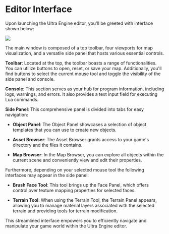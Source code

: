 # Editor Interface

Upon launching the Ultra Engine editor, you'll be greeted with interface shown below:

![](https://github.com/UltraEngine/Documentation/blob/master/Images/defaultviewmax.png?raw=true)

The main window is composed of a top toolbar, four viewports for map visualization, and a versatile side panel that hosts various essential controls.

**Toolbar**: Located at the top, the toolbar boasts a range of functionalities. You can utilize buttons to open, reset, or save your map. Additionally, you'll find buttons to select the current mouse tool and toggle the visibility of the side panel and console.

**Console**: This section serves as your hub for program information, including logs, warnings, and errors. It also provides a text input field for executing Lua commands.

**Side Panel**: This comprehensive panel is divided into tabs for easy navigation:

- **Object Panel**: The Object Panel showcases a selection of object templates that you can use to create new objects.

- **Asset Browser**: The Asset Browser grants access to your game's directory and the files it contains.

- **Map Browser**: In the Map Browser, you can explore all objects within the current scene and conveniently view and edit their properties.

Furthermore, depending on your selected mouse tool the following interfaces may appear in the side panel:

- **Brush Face Tool**: This tool brings up the Face Panel, which offers control over texture mapping properties for selected faces.

- **Terrain Tool**: When using the Terrain Tool, the Terrain Panel appears, allowing you to manage material layers associated with the selected terrain and providing tools for terrain modification.

This streamlined interface empowers you to efficiently navigate and manipulate your game world within the Ultra Engine editor.
